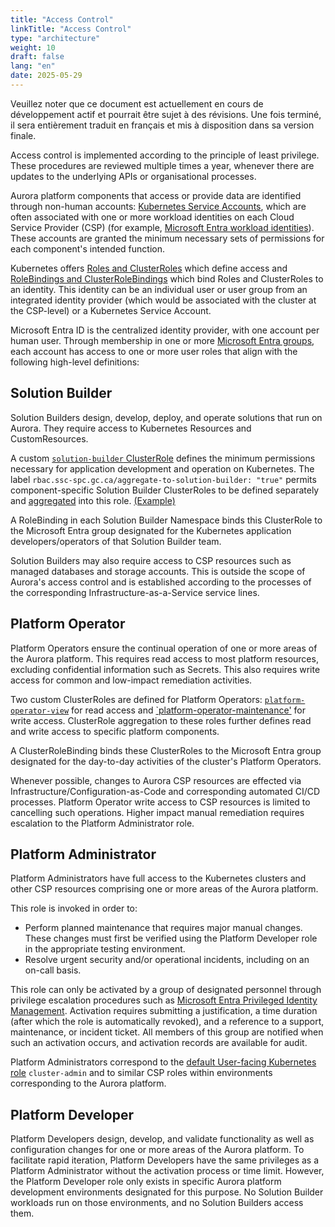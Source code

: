 ```yaml
---
title: "Access Control"
linkTitle: "Access Control"
type: "architecture"
weight: 10
draft: false
lang: "en"
date: 2025-05-29
---
```


<gcds-alert alert-role="danger" container="full" heading="Avis de traduction" hide-close-btn="true" hide-role-icon="false" is-fixed="false" class="hydrated mb-400">
<gcds-text>Veuillez noter que ce document est actuellement en cours de développement actif et pourrait être sujet à des révisions. Une fois terminé, il sera entièrement traduit en français et mis à disposition dans sa version finale.</gcds-text>
</gcds-alert>

Access control is implemented according to the principle of least privilege. These procedures are reviewed multiple times a year, whenever there are updates to the underlying APIs or organisational processes.

Aurora platform components that access or provide data are identified through non-human accounts: [Kubernetes Service Accounts](https://kubernetes.io/docs/reference/access-authn-authz/service-accounts-admin/), which are often associated with one or more workload identities on each Cloud Service Provider (CSP) (for example, [Microsoft Entra workload identities](https://learn.microsoft.com/en-us/entra/workload-id/workload-identities-overview)). These accounts are granted the minimum necessary sets of permissions for each component's intended function.

Kubernetes offers [Roles and ClusterRoles](https://kubernetes.io/docs/reference/access-authn-authz/rbac/#role-and-clusterrole) which define access and [RoleBindings and ClusterRoleBindings](https://kubernetes.io/docs/reference/access-authn-authz/rbac/#rolebinding-and-clusterrolebinding) which bind Roles and ClusterRoles to an identity. This identity can be an individual user or user group from an integrated identity provider (which would be associated with the cluster at the CSP-level) or a Kubernetes Service Account.

Microsoft Entra ID is the centralized identity provider, with one account per human user. Through membership in one or more [Microsoft Entra groups](https://learn.microsoft.com/en-us/entra/fundamentals/how-to-manage-groups), each account has access to one or more user roles that align with the following high-level definitions:

## Solution Builder
Solution Builders design, develop, deploy, and operate solutions that run on Aurora. They require access to Kubernetes Resources and CustomResources.

A custom [`solution-builder` ClusterRole](https://github.com/gccloudone-aurora/aurora-platform-charts/blob/main/stable/aurora-platform/charts/aurora-core/templates/rbac/solution-builder.yaml) defines the minimum permissions necessary for application development and operation on Kubernetes. The label `rbac.ssc-spc.gc.ca/aggregate-to-solution-builder: "true"` permits component-specific Solution Builder ClusterRoles to be defined separately and [aggregated](https://kubernetes.io/docs/reference/access-authn-authz/rbac/#aggregated-clusterroles) into this role. [(Example)](https://github.com/gccloudone-aurora/aurora-platform-charts/blob/main/stable/aurora-platform/charts/aurora-core/templates/prometheus/rbac.yaml)

A RoleBinding in each Solution Builder Namespace binds this ClusterRole to the Microsoft Entra group designated for the Kubernetes application developers/operators of that Solution Builder team.

Solution Builders may also require access to CSP resources such as managed databases and storage accounts. This is outside the scope of Aurora's access control and is established according to the processes of the corresponding Infrastructure-as-a-Service service lines.

## Platform Operator
Platform Operators ensure the continual operation of one or more areas of the Aurora platform. This requires read access to most platform resources, excluding confidential information such as Secrets. This also requires write access for common and low-impact remediation activities. 

Two custom ClusterRoles are defined for Platform Operators: [`platform-operator-view`](https://github.com/gccloudone-aurora/aurora-platform-charts/blob/main/stable/aurora-platform/charts/aurora-core/templates/rbac/platform-operator-view.yaml) for read access and [`platform-operator-maintenance'](https://github.com/gccloudone-aurora/aurora-platform-charts/blob/main/stable/aurora-platform/charts/aurora-core/templates/rbac/platform-operator-maintenance.yaml) for write access. ClusterRole aggregation to these roles further defines read and write access to specific platform components.

A ClusterRoleBinding binds these ClusterRoles to the Microsoft Entra group designated for the day-to-day activities of the cluster's Platform Operators.

Whenever possible, changes to Aurora CSP resources are effected via Infrastructure/Configuration-as-Code and corresponding automated CI/CD processes. Platform Operator write access to CSP resources is limited to cancelling such operations. Higher impact manual remediation requires escalation to the Platform Administrator role.

## Platform Administrator
Platform Administrators have full access to the Kubernetes clusters and other CSP resources comprising one or more areas of the Aurora platform.

This role is invoked in order to:
- Perform planned maintenance that requires major manual changes. These changes must first be verified using the Platform Developer role in the appropriate testing environment.
- Resolve urgent security and/or operational incidents, including on an on-call basis.

This role can only be activated by a group of designated personnel through privilege escalation procedures such as [Microsoft Entra Privileged Identity Management](https://docs.microsoft.com/en-us/azure/active-directory/privileged-identity-management/pim-configure). Activation requires submitting a justification, a time duration (after which the role is automatically revoked), and a reference to a support, maintenance, or incident ticket. All members of this group are notified when such an activation occurs, and activation records are available for audit.

Platform Administrators correspond to the [default User-facing Kubernetes role](https://kubernetes.io/docs/reference/access-authn-authz/rbac/#user-facing-roles) `cluster-admin` and to similar CSP roles within environments corresponding to the Aurora platform.

## Platform Developer
Platform Developers design, develop, and validate functionality as well as configuration changes for one or more areas of the Aurora platform. To facilitate rapid iteration, Platform Developers have the same privileges as a Platform Administrator without the activation process or time limit. However, the Platform Developer role only exists in specific Aurora platform development environments designated for this purpose. No Solution Builder workloads run on those environments, and no Solution Builders access them.
